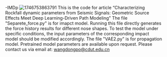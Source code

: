 -IMDp
![1746753863791](https://github.com/user-attachments/assets/39a5e961-5eee-49dd-a7f1-e77ab4313387)
This is the code for article “Characterizing Rockfall dynamic parameters from Seismic Signals: Geometric Source Effects Meet Deep Learning-Driven Path Modeling”
The file "Separete_force.py" is for imapct model. Running this file directly generates the force history results for different nose shapes. To test the model under specific conditions, the input parameters of the corresponding impact model should be modified accordingly.
The file "VAE2.py" is for propagation model. Pretrained model parameters are available upon request. Please contact us via email at: wangdongpo@cdut.edu.cn 
